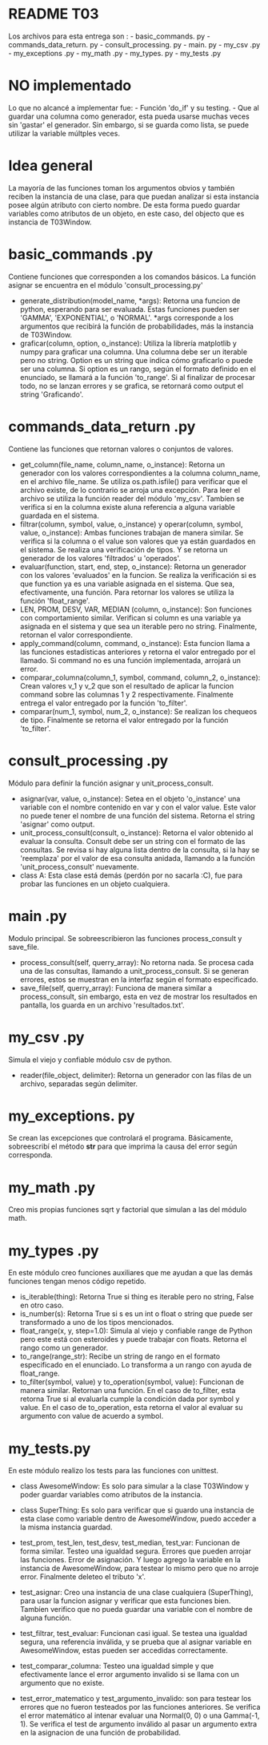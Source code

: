 # README T03

Los archivos para esta entrega son :
    - basic_commands. py
    - commands_data_return. py
    - consult_processing. py
    - main. py
    - my_csv .py
    - my_exceptions .py
    - my_math .py
    - my_types. py
    - my_tests .py

# NO implementado
Lo que no alcancé a implementar fue:
    - Función 'do_if' y su testing.
    - Que al guardar una columna como generador, esta pueda usarse muchas veces sin 'gastar' el generador. Sin embargo, si se guarda como lista, se puede utilizar la variable múltples veces.

# Idea general
La mayoría de las funciones toman los argumentos obvios y también reciben la instancia de una clase, para que puedan analizar si esta instancia posee algún atributo con cierto nombre. De esta forma puedo guardar variables como atributos de un objeto, en este caso, del objecto que es instancia de T03Window.

# basic_commands .py
Contiene funciones que corresponden a los comandos básicos. La función asignar se encuentra en el módulo 'consult_processing.py'
- generate_distribution(model_name, *args): Retorna una funcion de python, esperando para ser evaluada. Estas funciones pueden ser 'GAMMA', 'EXPONENTIAL', o 'NORMAL'. *args corresponde a los argumentos que recibirá la función de probabilidades, más la instancia de T03Window.
- graficar(column, option, o_instance): Utiliza la librería matplotlib y numpy para graficar una columna. Una columna debe ser un iterable pero no string. Option es un string que indica cómo graficarlo o puede ser una columna. Si option es un rango, según el formato definido en el enunciado, se llamará a la función 'to_range'. Si al finalizar de procesar todo, no se lanzan errores y se grafica, se retornará como output el string 'Graficando'.

# commands_data_return .py
Contiene las funciones que retornan valores o conjuntos de valores.
- get_column(file_name, column_name, o_instance): Retorna un generador con los valores correspondientes a la columna column_name, en el archivo file_name. Se utiliza os.path.isfile() para verificar que el archivo existe, de lo contrario se arroja una excepción. Para leer el archivo se utiliza la función reader del módulo 'my_csv'. Tambíen se verifica si en la columna existe aluna referencia a alguna variable guardada en el sistema.
- filtrar(column, symbol, value, o_instance) y operar(column, symbol, value, o_instance): Ambas funciones trabajan de manera similar. Se verifica si la columna o el value son valores que ya están guardados en el sistema. Se realiza una verificación de tipos. Y se retorna un generador de los valores 'filtrados' u 'operados'.
- evaluar(function, start, end, step, o_instance): Retorna un generador con los valores 'evaluados' en la funcion. Se realiza la verificación si es que function ya es una variable asignada en el sistema. Que sea, efectivamente, una función. Para retornar los valores se utiliza la función 'float_range'.
- LEN, PROM, DESV, VAR, MEDIAN (column, o_instance): Son funciones con comportamiento similar. Verifican si column es una variable ya asignada en el sistema y que sea un iterable pero no string. Finalmente, retornan el valor correspondiente.
- apply_command(column, command, o_instance): Esta funcion llama a las funciones estadísticas anteriores y retorna el valor entregado por el llamado. Si command no es una función implementada, arrojará un error. 
- comparar_columna(column_1, symbol, command, column_2, o_instance): Crean valores v_1 y v_2 que son el resultado de aplicar la funcion command sobre las columnas 1 y 2 respectivamente. Finalmente entrega el valor entregado por la función 'to_filter'.
- comparar(num_1, symbol, num_2, o_instance): Se realizan los chequeos de tipo. Finalmente se retorna el valor entregado por la función 'to_filter'.

# consult_processing .py
Módulo para definir la función asignar y unit_process_consult.
- asignar(var, value, o_instance): Setea en el objeto 'o_instance' una variable con el nombre contenido en var y con el valor value. Este valor no puede tener el nombre de una función del sistema. Retorna el string 'asignar' como output.
- unit_process_consult(consult, o_instance): Retorna el valor obtenido al evaluar la consulta. Consult debe ser un string con el formato de las consultas. Se revisa si hay alguna lista dentro de la consulta, si la hay se 'reemplaza' por el valor de esa consulta anidada, llamando a la función 'unit_process_consult' nuevamente. 
- class A: Esta clase está demás (perdón por no sacarla :C), fue para probar las funciones en un objeto cualquiera.


# main .py
Modulo principal. Se sobreescribieron las funciones process_consult y save_file.

- process_consult(self, querry_array): No retorna nada. Se procesa cada una de las consultas, llamando a unit_process_consult. Si se generan errores, estos se muestran en la interfaz según el formato especificado.
- save_file(self, querry_array): Funciona de manera similar a process_consult, sin embargo, esta en vez de mostrar los resultados en pantalla, los guarda en un archivo 'resultados.txt'.

# my_csv .py
Simula el viejo y confiable módulo csv de python.
- reader(file_object, delimiter): Retorna un generador con las filas de un archivo, separadas según delimiter.

# my_exceptions. py
Se crean las excepciones que controlará el programa. Básicamente, sobreescribí el método __str__ para que imprima la causa del error según corresponda.

# my_math .py
Creo mis propias funciones sqrt y factorial que simulan a las del módulo math.

# my_types .py
En este módulo creo funciones auxiliares que me ayudan a que las demás funciones tengan menos código repetido.
- is_iterable(thing): Retorna True si thing es iterable pero no string, False en otro caso.
- is_number(s): Retorna True si s es un int o float o string que puede ser transformado a uno de los tipos mencionados.
- float_range(x, y, step=1.0): Simula al viejo y confiable range de Python pero este está con esteroides y puede trabajar con floats. Retorna el rango como un generador.
- to_range(range_str): Recibe un string de rango en el formato especificado en el enunciado. Lo transforma a un rango con ayuda de float_range.
- to_filter(symbol, value) y to_operation(symbol, value): Funcionan de manera similar. Retornan una función. En el caso de to_filter, esta retorna True si al evaluarla cumple la condición dada por symbol y value. En el caso de to_operation, esta retorna el valor al evaluar su argumento con value de acuerdo a symbol.

# my_tests.py
En este módulo realizo los tests para las funciones con unittest.

- class AwesomeWindow: Es solo para simular a la clase T03Window y poder guardar variables como atributos de la instancia.
- class SuperThing: Es solo para verificar que si guardo una instancia de esta clase como variable dentro de AwesomeWindow, puedo acceder a la misma instancia guardad.

- test_prom, test_len, test_desv, test_median, test_var: Funcionan de forma similar. Testeo una igualdad segura. Errores que pueden arrojar las funciones. Error de asignación. Y luego agrego la variable en la instancia de AwesomeWindow, para testear lo mismo pero que no arroje error. Finalmente deleteo el tributo 'x'.
- test_asignar: Creo una instancia de una clase cualquiera (SuperThing), para usar la funcion asignar y verificar que esta funciones bien. Tambíen verifico que no pueda guardar una variable con el nombre de alguna función.
- test_filtrar, test_evaluar: Funcionan casi igual. Se testea una igualdad segura, una referencia inválida, y se prueba que al asignar variable en AwesomeWindow, estas pueden ser accedidas correctamente.
- test_comparar_columna: Testeo una igualdad simple y que efectivamente lance el error argumento invalido si se llama con un argumento que no existe.
- test_error_matematico y test_argumento_invalido: son para testear los errores que no fueron testeados por las funciones anteriores. Se verifica el error matemático al intenar evaluar una Normal(0, 0) o una Gamma(-1, 1). Se verifica el test de argumento inválido al pasar un argumento extra en la asignacion de una función de probabilidad.

